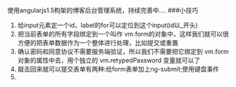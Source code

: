 使用angularjs1.5构架的博客后台管理系统，持续完善中....
###小技巧
1. 给input元素定一个id，label的for可以定位到这个input(id以_开头)
2. 把当前表单的所有字段绑定到一个叫作 vm.form的对象中，这样我们就可以很方便的把表单数据作为一个整体进行处理，比如提交或重置
3. 确认密码和同意协议不需要服务端验证，所以我们不需要把它绑定到 vm.form 对象的属性中去，用个独立的 vm.retypedPassword 变量就可以了
4. 敲击回来就可以提交表单有两种:给form表单加上ng-submit;使用键盘事件
5.